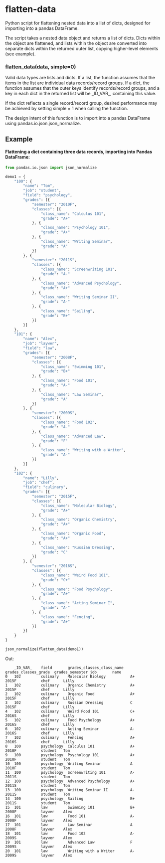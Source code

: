 # flatten-data
Python script for flattening nested data into a list of dicts, designed for importing into a pandas DataFrame.

The script takes a nested data object and returns a list of dicts. Dicts within the object are flattened, and lists within the object are converted into separate dicts within the returned outer list, copying higher-level elements (see example).

### flatten_data(data, simple=0) 

Valid data types are lists and dicts. If a list, the function assumes that the items in the list are individual data records/record groups. If a dict, the function assumes that the outer keys identify records/record groups, and a key in each dict in the returned list will be \_ID_VAR\_, containing this value. 

If the dict reflects a single record/record group, desired performance may be achieved by setting simple = 1 when calling the function.

The design intent of this function is to import into a pandas DataFrame using pandas.io.json.json_normalize.


## Example

#### Flattening a dict containing three data records, importing into Pandas DataFrame:

```python
from pandas.io.json import json_normalize

demo1 = {
	"100": {
		"name": "Tom",
		"job": "student",
		"field": "psychology",
		"grades": [{
			"semester": "2010F",
			"classes": [{
				"class_name": "Calculus 101",
				"grade": "A+"
			}, {
				"class_name": "Psychology 101",
				"grade": "A+"
			}, {
				"class_name": "Writing Seminar",
				"grade": "A"
			}]
		}, {
			"semester": "2011S",
			"classes": [{
				"class_name": "Screenwriting 101",
				"grade": "A-"
			}, {
				"class_name": "Advanced Psychology",
				"grade": "A+"
			}, {
				"class_name": "Writing Seminar II",
				"grade": "A-"
			}, {
				"class_name": "Sailing",
				"grade": "B+"
			}]
		}]
	},
	"101": {
		"name": "Alex",
		"job": "laywer",
		"field": "law",
		"grades": [{
			"semester": "2008F",
			"classes": [{
				"class_name": "Swimming 101",
				"grade": "B+"
			}, {
				"class_name": "Food 101",
				"grade": "A-"
			}, {
				"class_name": "Law Seminar",
				"grade": "A"
			}]
		}, {
			"semester": "2009S",
			"classes": [{
				"class_name": "Food 102",
				"grade": "A-"
			}, {
				"class_name": "Advanced Law",
				"grade": "F"
			}, {
				"class_name": "Writing with a Writer",
				"grade": "A-"
			}]
		}]
	},
	"102": {
		"name": "Lilly",
		"job": "chef",
		"field": "culinary",
		"grades": [{
			"semester": "2015F",
			"classes": [{
				"class_name": "Molecular Biology",
				"grade": "A+"
			}, {
				"class_name": "Organic Chemistry",
				"grade": "A+"
			}, {
				"class_name": "Organic Food",
				"grade": "A+"
			}, {
				"class_name": "Russian Dressing",
				"grade": "C"
			}]
		}, {
			"semester": "2016S",
			"classes": [{
				"class_name": "Weird Food 101",
				"grade": "C+"
			}, {
				"class_name": "Food Psychology",
				"grade": "A+"
			}, {
				"class_name": "Acting Seminar I",
				"grade": "A-"
			}, {
				"class_name": "Fencing",
				"grade": "A+"
			}]
		}]
	}
}

json_normalize(flatten_data(demo1))
```
Out:
```
	_ID_VAR_	field       grades_classes_class_name	grades_classes_grade  grades_semester job   	name
0   102	    	culinary    Molecular Biology	      	A+	                  2015F	          chef		Lilly
1   102	    	culinary    Organic Chemistry			A+	                  2015F	          chef		Lilly
2   102	    	culinary    Organic Food	          	A+	                  2015F	          chef		Lilly
3   102	    	culinary    Russian Dressing	      	C	                  2015F	          chef		Lilly
4   102	    	culinary  	Weird Food 101            	C+	                  2016S	          chef		Lilly
5   102	    	culinary  	Food Psychology          	A+	                  2016S	          chef		Lilly
6   102	    	culinary  	Acting Seminar				A-	                  2016S	          chef		Lilly
7   102	    	culinary    Fencing                  	A+	                  2016S	          chef		Lilly
8   100	    	psychology	Calculus 101	            A+	                  2010F	          student	Tom
9   100	    	psychology	Psychology 101	          	A+	                  2010F	          student	Tom
10  100	    	psychology	Writing Seminar	          	A	                  2010F	          student	Tom
11	100	    	psychology	Screenwriting 101       	A-	                  2011S	          student	Tom
12	100	    	psychology	Advanced Psychology	      	A+	                  2011S	          student	Tom
13	100	    	psychology	Writing Seminar II	      	A-	                  2011S	          student	Tom
14	100   		psychology	Sailing	                  	B+	                  2011S	          student	Tom
15	101	    	law	        Swimming 101	            B+	                  2008F	          laywer	Alex
16	101	    	law	        Food 101	                A-	                  2008F	          laywer	Alex
17	101	    	law	        Law Seminar	              	A	                  2008F	          laywer	Alex
18	101	    	law	        Food 102	                A-	                  2009S	          laywer	Alex
19	101	    	law	        Advanced Law	            F	                  2009S	          laywer	Alex
20	101	   		law	        Writing with a Writer   	A-	                  2009S	          laywer	Alex
```

